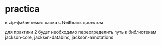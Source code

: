 # practica
в zip-файле лежит папка с NetBeans проектом

для практики 2 будет необходимо переопределить путь к библиотекам jackson-core, jackson-databind, jackson-annotations
